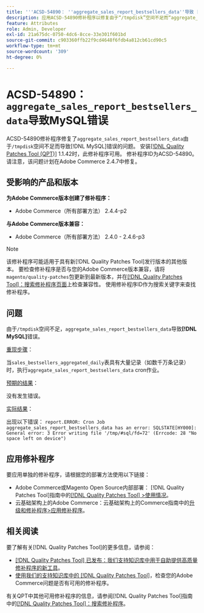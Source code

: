 ```yaml
---
title: '''ACSD-54890： ''aggregate_sales_report_bestsellers_data''导致 [!DNL MySQL] 错误'''
description: 应用ACSD-54890修补程序以修复由于“/tmpdisk”空间不足而“aggregate_sales_report_bestsellers_data”导致 [!DNL MySQL] 错误的Adobe Commerce问题。
feature: Attributes
role: Admin, Developer
exl-id: 21a675dc-0750-4dc6-8cce-33e301f601bd
source-git-commit: c903360ffb22f9cd4648f6fdb4a812cb61cd90c5
workflow-type: tm+mt
source-wordcount: '309'
ht-degree: 0%

---
```


# ACSD-54890： `aggregate_sales_report_bestsellers_data`导致MySQL错误

ACSD-54890修补程序修复了`aggregate_sales_report_bestsellers_data`由于`/tmpdisk`空间不足而导致[!DNL MySQL]错误的问题。 安装[[!DNL Quality Patches Tool (QPT)]](/help/announcements/adobe-commerce-announcements/magento-quality-patches-released-new-tool-to-self-serve-quality-patches.md) 1.1.42时，此修补程序可用。 修补程序ID为ACSD-54890。 请注意，该问题计划在Adobe Commerce 2.4.7中修复。

## 受影响的产品和版本

**为Adobe Commerce版本创建了修补程序：**

* Adobe Commerce（所有部署方法） 2.4.4-p2

**与Adobe Commerce版本兼容：**

* Adobe Commerce（所有部署方法） 2.4.0 - 2.4.6-p3

>[!NOTE]
>
>该修补程序可能适用于具有新[!DNL Quality Patches Tool]发行版本的其他版本。 要检查修补程序是否与您的Adobe Commerce版本兼容，请将`magento/quality-patches`包更新到最新版本，并在[[!DNL Quality Patches Tool]：搜索修补程序页面](https://experienceleague.adobe.com/tools/commerce-quality-patches/index.html?lang=zh-Hans)上检查兼容性。 使用修补程序ID作为搜索关键字来查找修补程序。

## 问题

由于`/tmpdisk`空间不足，`aggregate_sales_report_bestsellers_data`导致&#x200B;**[!DNL MySQL]**&#x200B;错误。

<u>重现步骤</u>：

当`sales_bestsellers_aggregated_daily`表具有大量记录（如数千万条记录）时，执行`aggregate_sales_report_bestsellers_data` cron作业。

<u>预期的结果</u>：

没有发生错误。

<u>实际结果</u>：

出现以下错误：
`report.ERROR: Cron Job aggregate_sales_report_bestsellers_data has an error: SQLSTATE[HY000]: General error: 3 Error writing file '/tmp/#sql/fd=72' (Errcode: 28 "No space left on device")`

## 应用修补程序

要应用单独的修补程序，请根据您的部署方法使用以下链接：

* Adobe Commerce或Magento Open Source内部部署： [!DNL Quality Patches Tool]指南中的[[!DNL Quality Patches Tool] >使用情况](https://experienceleague.adobe.com/docs/commerce-operations/tools/quality-patches-tool/usage.html?lang=zh-Hans)。
* 云基础架构上的Adobe Commerce：云基础架构上的Commerce指南中的[升级和修补程序>应用修补程序](https://experienceleague.adobe.com/docs/commerce-cloud-service/user-guide/develop/upgrade/apply-patches.html?lang=zh-Hans)。

## 相关阅读

要了解有关[!DNL Quality Patches Tool]的更多信息，请参阅：

* [[!DNL Quality Patches Tool] 已发布：我们支持知识库中用于自助提供高质量修补程序的新工具](/help/announcements/adobe-commerce-announcements/magento-quality-patches-released-new-tool-to-self-serve-quality-patches.md)。
* [使用我们的支持知识库中的 [!DNL Quality Patches Tool]](/help/support-tools/patches-available-in-qpt-tool/check-patch-for-magento-issue-with-magento-quality-patches.md)，检查您的Adobe Commerce问题是否有可用的修补程序。

有关QPT中其他可用修补程序的信息，请参阅[!DNL Quality Patches Tool]指南中的[[!DNL Quality Patches Tool]：搜索修补程序](https://experienceleague.adobe.com/tools/commerce-quality-patches/index.html?lang=zh-Hans)。
